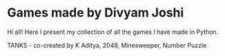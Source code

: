 # Games made by Divyam Joshi

Hi all! Here I present my collection of all the games I have made in Python.

TANKS - co-created by K Aditya,
2048,
Minesweeper,
Number Puzzle
